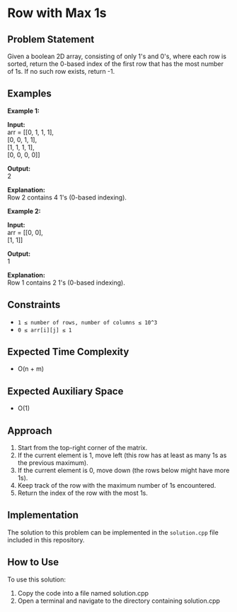 # Row with Max 1s

## Problem Statement

Given a boolean 2D array, consisting of only 1's and 0's, where each row is sorted, return the 0-based index of the first row that has the most number of 1s. If no such row exists, return -1.

## Examples

**Example 1:**

**Input:**  
arr = [[0, 1, 1, 1],  
       [0, 0, 1, 1],  
       [1, 1, 1, 1],  
       [0, 0, 0, 0]]

**Output:**  
2

**Explanation:**  
Row 2 contains 4 1's (0-based indexing).

**Example 2:**

**Input:**  
arr = [[0, 0],  
       [1, 1]]

**Output:**  
1

**Explanation:**  
Row 1 contains 2 1's (0-based indexing).

## Constraints

- `1 ≤ number of rows, number of columns ≤ 10^3`
- `0 ≤ arr[i][j] ≤ 1`

## Expected Time Complexity

- O(n + m)

## Expected Auxiliary Space

- O(1)

## Approach

1. Start from the top-right corner of the matrix.
2. If the current element is 1, move left (this row has at least as many 1s as the previous maximum).
3. If the current element is 0, move down (the rows below might have more 1s).
4. Keep track of the row with the maximum number of 1s encountered.
5. Return the index of the row with the most 1s.

## Implementation

The solution to this problem can be implemented in the `solution.cpp` file included in this repository.


## How to Use
To use this solution:

1. Copy the code into a file named solution.cpp
2. Open a terminal and navigate to the directory containing solution.cpp
